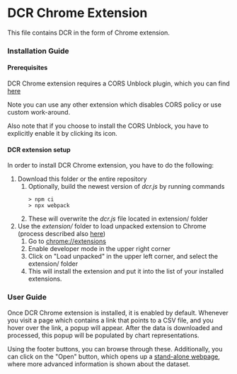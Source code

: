 DCR Chrome Extension
===

This file contains DCR in the form of Chrome extension.

### Installation Guide

#### Prerequisites

DCR Chrome extension requires a CORS Unblock plugin, which you can find [here](https://chrome.google.com/webstore/detail/cors-unblock/lfhmikememgdcahcdlaciloancbhjino)

Note you can use any other extension which disables CORS policy or use custom work-around.

Also note that if you choose to install the CORS Unblock, you have to explicitly enable it by clicking its icon.

#### DCR extension setup

In order to install DCR Chrome extension, you have to do the following:
1. Download this folder or the entire repository
   1. Optionally, build the newest version of *dcr.js* by running commands
      ```
      > npm ci
      > npx webpack
      ```
   2. These will overwrite the *dcr.js* file located in extension/ folder
2. Use the *extension/* folder to load unpacked extension to Chrome (process described also [here](https://webkul.com/blog/how-to-install-the-unpacked-extension-in-chrome/))
   1. Go to [chrome://extensions](chrome://extensions)
   2. Enable developer mode in the upper right corner
   3. Click on "Load unpacked" in the upper left corner, and select the extension/ folder
   4. This will install the extension and put it into the list of your installed extensions.

### User Guide

Once DCR Chrome extension is installed, it is enabled by default.
Whenever you visit a page which contains a link that points to a CSV file,
and you hover over the link, a popup will appear. After the data is downloaded
and processed, this popup will be populated by chart representations.

Using the footer buttons, you can browse through these.
Additionally, you can click on the "Open" button, which opens up a
[stand-alone webpage](https://github.com/SaNuelson/DataChartRenderer/tree/master/web), 
where more advanced information is shown about the dataset.